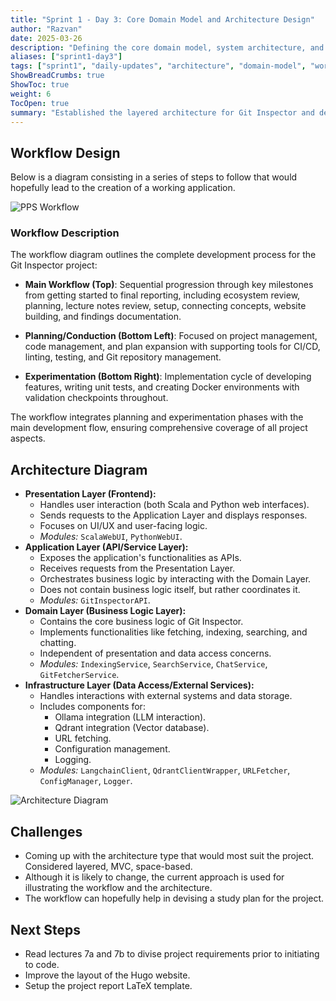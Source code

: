 ```yaml
---
title: "Sprint 1 - Day 3: Core Domain Model and Architecture Design"
author: "Razvan"
date: 2025-03-26
description: "Defining the core domain model, system architecture, and development workflow for Git Inspector"
aliases: ["sprint1-day3"]
tags: ["sprint1", "daily-updates", "architecture", "domain-model", "workflow"]
ShowBreadCrumbs: true
ShowToc: true
weight: 6
TocOpen: true
summary: "Established the layered architecture for Git Inspector and defined a comprehensive development workflow covering planning, implementation, and experimentation phases."
---
```


## Workflow Design

Below is a diagram consisting in a series of steps to follow that would hopefully lead to the creation of a working application.

![PPS Workflow](../../../../static/figures/PPS-workflow.svg)

### Workflow Description

The workflow diagram outlines the complete development process for the Git Inspector project:

- **Main Workflow (Top)**: Sequential progression through key milestones from getting started to final reporting, including ecosystem review, planning, lecture notes review, setup, connecting concepts, website building, and findings documentation.

- **Planning/Conduction (Bottom Left)**: Focused on project management, code management, and plan expansion with supporting tools for CI/CD, linting, testing, and Git repository management.

- **Experimentation (Bottom Right)**: Implementation cycle of developing features, writing unit tests, and creating Docker environments with validation checkpoints throughout.

The workflow integrates planning and experimentation phases with the main development flow, ensuring comprehensive coverage of all project aspects.

## Architecture Diagram

- **Presentation Layer (Frontend):**
  - Handles user interaction (both Scala and Python web interfaces).
  - Sends requests to the Application Layer and displays responses.
  - Focuses on UI/UX and user-facing logic.
  - _Modules:_ `ScalaWebUI`, `PythonWebUI`.
- **Application Layer (API/Service Layer):**
  - Exposes the application's functionalities as APIs.
  - Receives requests from the Presentation Layer.
  - Orchestrates business logic by interacting with the Domain Layer.
  - Does not contain business logic itself, but rather coordinates it.
  - _Modules:_ `GitInspectorAPI`.
- **Domain Layer (Business Logic Layer):**
  - Contains the core business logic of Git Inspector.
  - Implements functionalities like fetching, indexing, searching, and chatting.
  - Independent of presentation and data access concerns.
  - _Modules:_ `IndexingService`, `SearchService`, `ChatService`, `GitFetcherService`.
- **Infrastructure Layer (Data Access/External Services):**
  - Handles interactions with external systems and data storage.
  - Includes components for:
    - Ollama integration (LLM interaction).
    - Qdrant integration (Vector database).
    - URL fetching.
    - Configuration management.
    - Logging.
  - _Modules:_ `LangchainClient`, `QdrantClientWrapper`, `URLFetcher`, `ConfigManager`, `Logger`.

![Architecture Diagram](../../../../static/figures/PPS-architecture.svg)

## Challenges

- Coming up with the architecture type that would most suit the project. Considered layered, MVC, space-based.
- Although it is likely to change, the current approach is used for illustrating the workflow and the architecture.
- The workflow can hopefully help in devising a study plan for the project.

## Next Steps

- Read lectures 7a and 7b to divise project requirements prior to initiating to code.
- Improve the layout of the Hugo website.
- Setup the project report LaTeX template.
